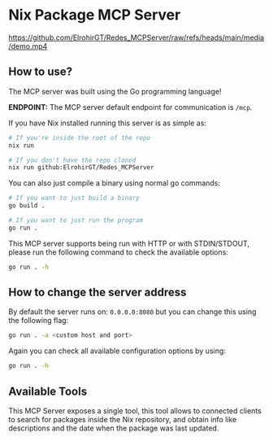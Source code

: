 # Nix Package MCP Server

https://github.com/ElrohirGT/Redes_MCPServer/raw/refs/heads/main/media/demo.mp4

## How to use?

The MCP server was built using the Go programming language!

**ENDPOINT:** The MCP server default endpoint for communication is `/mcp`.

If you have Nix installed running this server is as simple as:

```bash
# If you're inside the root of the repo
nix run
```

```bash
# If you don't have the repo cloned
nix run github:ElrohirGT/Redes_MCPServer
```

You can also just compile a binary using normal go commands:

```bash
# If you want to just build a binary
go build .
```

```bash
# If you want to just run the program
go run . 
```

This MCP server supports being run with HTTP or with STDIN/STDOUT, please run
the following command to check the available options:

```bash
go run . -h
```

## How to change the server address

By default the server runs on: `0.0.0.0:8080` but you can change this using the
following flag:

```bash
go run . -a <custom host and port>
```

Again you can check all available configuration options by using:

```bash
go run . -h
```

## Available Tools

This MCP Server exposes a single tool, this tool allows to connected clients to
search for packages inside the Nix repository, and obtain info like descriptions
and the date when the package was last updated.
